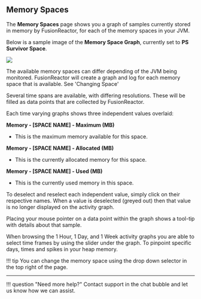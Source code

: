 ## Memory Spaces

The **Memory Spaces** page shows you a graph of samples currently stored
in memory by FusionReactor, for each of the memory spaces in your JVM.

Below is a sample image of the **Memory Space Graph**, currently set to
**PS Survivor Space**.

![](/attachments/245551675/245551720.png)

The available memory spaces can differ depending of the JVM being
monitored. FusionReactor will create a graph and log for each memory
space that is available. See 'Changing Space'

Several time spans are available, with differing resolutions. These will
be filled as data points that are collected by FusionReactor.

Each time varying graphs shows three independent values overlaid: 

**Memory - \[SPACE NAME\] - Maximum (MB)**

* This is the maximum memory available for this space.

**Memory - \[SPACE NAME\] - Allocated (MB)**  

* This is the currently allocated memory for this space.

**Memory - \[SPACE NAME\] - Used (MB)** 

* This is the currently used memory in this space.  


To deselect and reselect each independent value, simply
click on their respective names. When a value is deselected (greyed
out) then that value is no longer displayed on the activity graph.

Placing your mouse pointer on a data point within the graph shows a
tool-tip with details about that sample.

When browsing the 1 Hour, 1 Day, and 1 Week activity graphs you are able
to select time frames by using the slider under the graph. To pinpoint
specific days, times and spikes in your heap memory. 

!!! tip
    You can change the memory space using the drop down selector in the top right of the page.

___

!!! question "Need more help?"
    Contact support in the chat bubble and let us know how we can assist.
